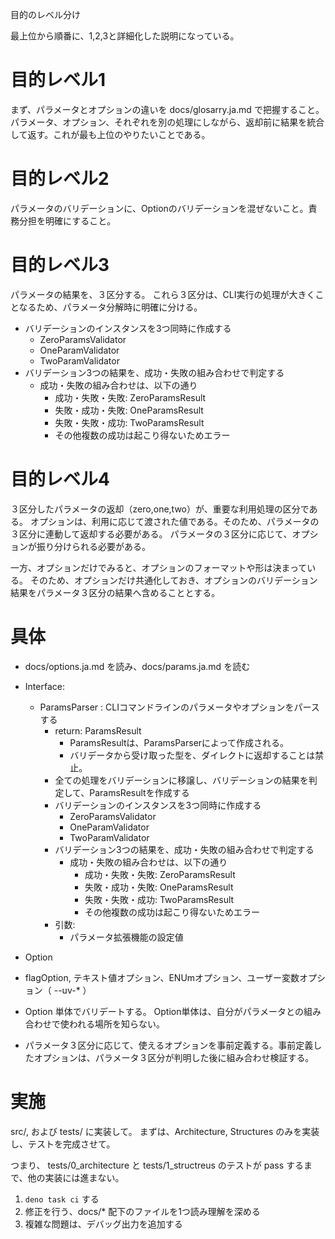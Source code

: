 目的のレベル分け

最上位から順番に、1,2,3と詳細化した説明になっている。

# 目的レベル1

まず、パラメータとオプションの違いを docs/glosarry.ja.md で把握すること。
パラメータ、オプション、それぞれを別の処理にしながら、返却前に結果を統合して返す。これが最も上位のやりたいことである。

# 目的レベル2

パラメータのバリデーションに、Optionのバリデーションを混ぜないこと。責務分担を明確にすること。

# 目的レベル3

パラメータの結果を、３区分する。
これら３区分は、CLI実行の処理が大きくことなるため、パラメータ分解時に明確に分ける。

- バリデーションのインスタンスを3つ同時に作成する
  - ZeroParamsValidator
  - OneParamValidator
  - TwoParamValidator
- バリデーション3つの結果を、成功・失敗の組み合わせで判定する
  - 成功・失敗の組み合わせは、以下の通り
    - 成功・失敗・失敗: ZeroParamsResult
    - 失敗・成功・失敗: OneParamsResult
    - 失敗・失敗・成功: TwoParamsResult
    - その他複数の成功は起こり得ないためエラー

# 目的レベル4
３区分したパラメータの返却（zero,one,two）が、重要な利用処理の区分である。
オプションは、利用に応じて渡された値である。そのため、パラメータの３区分に連動して返却する必要がある。
パラメータの３区分に応じて、オプションが振り分けられる必要がある。

一方、オプションだけでみると、オプションのフォーマットや形は決まっている。
そのため、オプションだけ共通化しておき、オプションのバリデーション結果をパラメータ３区分の結果へ含めることとする。

# 具体
- docs/options.ja.md を読み、docs/params.ja.md を読む


- Interface:
  - ParamsParser : CLIコマンドラインのパラメータやオプションをパースする
    - return: ParamsResult
      - ParamsResultは、ParamsParserによって作成される。
      - バリデータから受け取った型を、ダイレクトに返却することは禁止。
    - 全ての処理をバリデーションに移譲し、バリデーションの結果を判定して、ParamsResultを作成する
    - バリデーションのインスタンスを3つ同時に作成する
      - ZeroParamsValidator
      - OneParamValidator
      - TwoParamValidator
    - バリデーション3つの結果を、成功・失敗の組み合わせで判定する
      - 成功・失敗の組み合わせは、以下の通り
        - 成功・失敗・失敗: ZeroParamsResult
        - 失敗・成功・失敗: OneParamsResult
        - 失敗・失敗・成功: TwoParamsResult
        - その他複数の成功は起こり得ないためエラー
    - 引数:
      - パラメータ拡張機能の設定値
 - Option
  - flagOption, テキスト値オプション、ENUmオプション、ユーザー変数オプション（ --uv-* ）
  - Option 単体でバリデートする。 Option単体は、自分がパラメータとの組み合わせで使われる場所を知らない。
  - パラメータ３区分に応じて、使えるオプションを事前定義する。事前定義したオプションは、パラメータ３区分が判明した後に組み合わせ検証する。


# 実施

src/, および tests/ に実装して。
まずは、Architecture, Structures のみを実装し、テストを完成させて。

つまり、 tests/0_architecture と tests/1_structreus のテストが pass するまで、他の実装には進まない。

1. `deno task ci` する
2. 修正を行う、docs/* 配下のファイルを1つ読み理解を深める
3. 複雑な問題は、デバッグ出力を追加する

